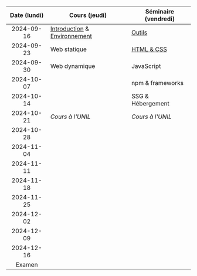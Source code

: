 | Date (lundi) | Cours (jeudi)                                                        | Séminaire (vendredi)                   |
| :----------: | -------------------------------------------------------------------- | -------------------------------------- |
|  2024-09-16  | [Introduction](/docs/cours/intro) & [Environnement](/docs/cours/env) | [Outils](/docs/seminaire/outils)       |
|  2024-09-23  | Web statique                                                         | [HTML & CSS](/docs/seminaire/html-css) |
|  2024-09-30  | Web dynamique                                                        | JavaScript                             |
|  2024-10-07  |                                                                      | npm & frameworks                       |
|  2024-10-14  |                                                                      | SSG & Hébergement                      |
|  2024-10-21  | _Cours à l'UNIL_                                                     | _Cours à l'UNIL_                       |
|  2024-10-28  |                                                                      |                                        |
|  2024-11-04  |                                                                      |                                        |
|  2024-11-11  |                                                                      |                                        |
|  2024-11-18  |                                                                      |                                        |
|  2024-11-25  |                                                                      |                                        |
|  2024-12-02  |                                                                      |                                        |
|  2024-12-09  |                                                                      |                                        |
|  2024-12-16  |                                                                      |                                        |
|    Examen    |                                                                      |                                        |
